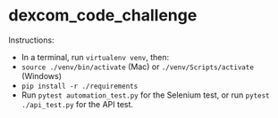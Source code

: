 # dexcom_code_challenge
Instructions:
 - In a terminal, run `virtualenv venv`, then:
 - `source ./venv/bin/activate` (Mac) or `./venv/Scripts/activate` (Windows)
 - `pip install -r ./requirements`
 - Run `pytest automation_test.py` for the Selenium test, or run `pytest ./api_test.py` for the API test.

